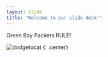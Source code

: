 ```yaml
---
layout: slide
title: "Welcome to our slide deck!"
---
```


Green Bay Packers RULE!

![dodgetocat](https://octodex.github.com/images/dodgetocat_v2.png)
{: .center}
